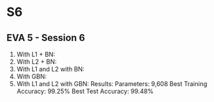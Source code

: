 # S6
## EVA 5 - Session 6
1. With L1 + BN:
2. With L2 + BN:
3. With L1 and L2 with BN:
4. With GBN:
5. With L1 and L2 with GBN:
Results:
Parameters: 9,608
Best Training Accuracy: 99.25%
Best Test Accuracy: 99.48%

